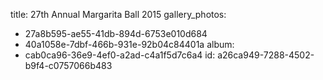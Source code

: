 title: 27th Annual Margarita Ball 2015
gallery_photos:
  - 27a8b595-ae55-41db-894d-6753e010d684
  - 40a1058e-7dbf-466b-931e-92b04c84401a
album:
  - cab0ca96-36e9-4ef0-a2ad-c4a1f5d7c6a4
id: a26ca949-7288-4502-b9f4-c0757066b483
